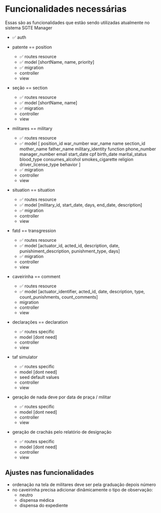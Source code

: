 # Funcionalidades necessárias

Essas são as funcionalidades que estão sendo utilizadas atualmente no sistema SGTE Manager

- ✅ auth 

- patente == position
    - ✅ routes resource
    - ✅ model [shortName, name, priority]
    - ✅ migration
    - controller
    - view

- seção == section
    - ✅ routes resource
    - ✅ model [shortName, name]
    - ✅ migration
    - controller
    - view

- militares == military
    - ✅ routes resource
    - ✅ model [
        position_id
        war_number
        war_name
        name
        section_id
        mother_name
        father_name
        military_identity
        function
        phone_number
        manager_number
        email
        start_date
        cpf
        birth_date
        marital_status
        blood_type
        consumes_alcohol
        smokes_cigarette
        religion
        driver_license_type
        behavior
    ]
    - ✅ migration
    - controller
    - view

- situation == situation
    - ✅ routes resource
    - ✅ model [military_id, start_date, days, end_date, description]
    - ✅ migration
    - controller
    - view

- fatd == transgression
    - ✅ routes resource
    - ✅ model [actuator_id, acted_id, description, date, punishiment_description, punishment_type, days]
    - ✅ migration
    - controller
    - view

- caveirinha == comment
    - ✅ routes resource
    - ✅ model [actuator_identifier, acted_id, date, description, type, count_punishments, count_comments]
    - migration
    - controller
    - view

- declarações == declaration
    - ✅ routes specific
    - model [dont need]
    - controller
    - view

- taf simulator
    - ✅ routes specific
    - model [dont need]
    - seed default values
    - controller
    - view

- geração de nada deve por data de praça / militar
    - ✅ routes specific
    - model [dont need]
    - controller
    - view

- geração de crachás pelo relatório de designação
    - ✅ routes specific
    - model [dont need]
    - controller
    - view

## Ajustes nas funcionalidades
- ordenação na tela de militares deve ser pela graduação depois número
- no caveirinha precisa adicionar dinâmicamente o tipo de observação:
	- neutro
	- dispensa médica
	- dispensa do expediente
